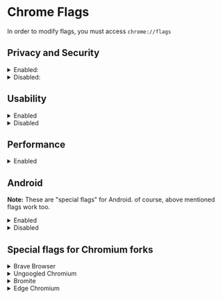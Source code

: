 
# Chrome Flags
In order to modify flags, you must access `chrome://flags`

## Privacy and Security

<details><summary>Enabled:</summary><p>

* #block-insecure-private-network-requests
* #disable-process-reuse
	* When enabled, out-of-process iframes will not try to reuse compatible processes from unrelated tabs, which might decrease performance. 
	* The flag is force-enabled in command-line flags, due to it is hidden in MS Edge(://flags)
* #disallow-doc-written-script-loads
	* Enabling it breaks `--blink-settings="preferredColorScheme=1"`
	* If you use Brave Browser with Fingerprinting blocking Strict, just enable the flag
* #enable-browsing-data-lifetime-manager
* #enable-web-bluetooth-new-permissions-backend
	* Go to `chrome://settings/content/bluetoothDevices` and disable the permission
	* On Android, Go to Settings → Site Settings → Bluetooth → disable the permission
* #enable-webrtc-hide-local-ips-with-mdns
* #force-effective-connection-type - **Slow 2G**
* #isolate-origins
* #partitioned-cookies
* #post-quantum-cecpq2
* #reduce-user-agent
* #strict-extension-isolation
* #strict-origin-isolation
</p></details>

<details><summary>Disabled:</summary><p>

* #enable-first-party-sets
* #enable-generic-sensor-extra-classes
* #enable-prerender2
* #enable-webrtc-remote-event-log
* #enable-winrt-geolocation-implementation
	* You might need to enable it for Maps
* #enterprise-reporting-extension-manifest-version
* #fedcm
* #file-handling-api
* #happiness-tracking-surveys-for-desktop-demo
* #hardware-media-key-handling
* #media-router-cast-allow-all-ips
* #sameparty-cookies-considered-first-party
* #show-autofill-type-predictions
* #system-keyboard-lock
* #trust-tokens
* #use-first-party-set
* #web-bundles
* #web-share
</p></details>

## Usability

<details><summary>Enabled</summary><p>

* #enable-force-dark
	* Personal preference
* #enable-reader-mode
* #extensions-menu-access-control
* #global-media-controls-modern-ui
* #scrollable-tabstrip
* #sharing-desktop-screenshots
* #sharing-desktop-screenshots-edit
* #sharing-hub-desktop-omnibox
* #webui-branding-update
</p></details>

<details><summary>Disabled</summary><p>

* #in-product-help-demo-mode-choice
* #in-product-help-snooze
* #smooth-scrolling
	* Personal preference
* #sms-receiver-cross-device
* #username-first-flow
* #username-first-flow-fallback-crowdsourcing
* #username-first-flow-filling
</p></details>

## Performance

<details><summary>Enabled</summary><p>

* #back-forward-cache - **Enabled force caching all pages (experimntal)**
	* Make sure you are using command line flags
* #enable-parallel-downloading
* #enable-skia-renderer
* #enable-quic
* #enable-throttle-display-none-and-visibility-hidden-cross-origin-iframes
* #enable-vulkan - Disabled, due to causing completely black web pages and making browsers laggy
	* This flag is enabled by default on some/most devices
	* If you don't experience the same problem, keep this flag default
* #enable-webassembly-lazy-compilation
	* This flag is placebo when JITLess mode or `#edge-enable-super-duper-secure-mode` are enabled 
* #overlay-strategies - **Occluded and unoccluded buffers (single-fullscreen,single-on-top,underlay)**
	* Use this flag for Skylake or newer
* #turn-off-streaming-media-caching-always
* #turn-off-streaming-media-caching-on-battery

**These flags are not intented for every device, but worth testing.**

Forcing them might be a bad idea. Therefore, before using them, please check out Problems section by typing `chrome://gpu` into the address bar (ignore WebGL errors)

* #enable-accelerated-video-decode
	* Enabled by default on Windows (probably on MacOS, too), yet not on Linux.
	* Use ``chrome://media-iternals`` to verify if you are actually getting hardware accelerated video decoding or not. [Read more](https://teddit.net/r/linux/comments/k5s4n5/google_chrome_v88_got_hardwareaccelerated/gehwpak/)
* #enable-gpu-rasterization
* #enable-zero-copy
* #ignore-gpu-blocklist
* #use-angle
	* According to the flag's description, using the OpenGL driver as the graphics backend may result in higher performance
	* D3D11 is used by default; D3D12 may improve performance if you are using Windows 10 1709 or newer.
</p></details>

## Android
**Note:** These are "special flags" for Android. of course, above mentioned flags work too.

<details><summary>Enabled</summary><p>

* #enable-instant-start - **Enabled**
* #enable-site-isolation-for-password-sites - **Enabled**
* #enable-site-per-process - **Enabled**
* #omnibox-most-visited-tiles - **Enabled**
</p></details>

<details><summary>Disabled</summary><p>

* #contextual-search-longpress-resolve - **Disabled**
* #related-searches - **Disabled**
* #xsurface-metrics-reporting - **Disabled**
</p></details>

## Special flags for Chromium forks

<details><summary>Brave Browser</summary><p>

These flags are from Nightly builds, some of them might not be available in other builds.

* #brave-adblock-cname-uncloaking - **Enabled**
	* If you notice DNS leak, disable it
* #brave-adblock-cosmetic-filtering - **Enabled**
* #brave-adblock-csp-rules - **Enabled**
* #brave-adblock-default-1p-blocking - **Enabled**
* #brave-adblock-redirect-url - **Enabled**
* #brave-dark-mode-block - **Enabled**
* #brave-debounce - **Enabled**
* #brave-domain-block - **Enabled**
* #brave-domain-block-1pes - **Enabled**
* #brave-ephemeral-storage - **Enabled**
* #brave-ephemeral-storage-keep-alive - **Enabled**
* #brave-extension-network-blocking - **Enabled**
* #brave-first-party-ephemeral-storage - **Enabled**
* #brave-speedreader - **Enabled**
* #restrict-websockets-pool - **Enabled**
* #sidebar - **Enabled**
</p></details>

<details><summary>Ungoogled Chromium</summary><p>

* #extension-mime-request-handling - **Always prompt for install**
* #fingerprinting-canvas-image-data-noise - **Enabled**
* #fingerprinting-canvas-measuretext-noise - **Enabled**
* #fingerprinting-client-rects-noise - **Enabled**
</p></details>

<details><summary>Bromite</summary><p>

* #disable-webgl - Disabled
	* It should be "Enabled" to actually disable WebGL, but it's a typo.
* #num-raster-threads - 4
</p></details>

<details><summary>Edge Chromium</summary><p>

* #edge-auto-enter-immersive-reader
* #edge-automatic-https - **Enabled**
	* Go to `edge://settings/privacy`, Enable `Automatically switch to more secure connections with Automatic HTTPS` and choose `Always switch from HTTP to HTTPS (connection errors might occur more often)`
* #edge-autoplay-user-setting-block-option - **Enabled**
* #edge-enable-bfcache-features - **Enabled**
* #edge-experimental-tracking-prevention-features - **Enabled**
* #edge-global-media-controls - **Enabled**
* #edge-haptics-api - **Disabled**
* #edge-log-textfield-lag - **Disabled**
* #edge-media-autoplay-limit-default - **Enabled**
* #edge-msb-all-dse - **Disabled**
* #edge-msb-keyword-mode - **Disabled**
* #edge-playready-drm-win10 - **Disabled**
	* Needed for Netflix, Spotify, etc.
* #edge-robin - **Enabled**
* #edge-show-feature-recommendations - **Disabled**
* #edge-toast-winrt - **Disabled**
* #edge-widevine-drm - **Disabled**
	* Needed for Netflix, Spotify, etc.
</p></details>